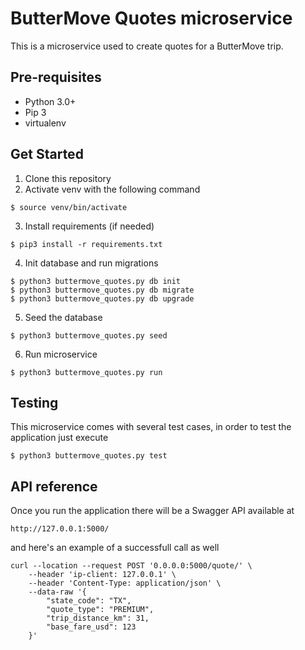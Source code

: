 
# ButterMove Quotes microservice
This is a microservice used to create quotes for a ButterMove trip.

## Pre-requisites

- Python 3.0+
- Pip 3
- virtualenv

## Get Started

1. Clone this repository
2. Activate venv with the following command
````
$ source venv/bin/activate
````
3. Install requirements (if needed)
````
$ pip3 install -r requirements.txt
````
4. Init database and run migrations
````
$ python3 buttermove_quotes.py db init
$ python3 buttermove_quotes.py db migrate
$ python3 buttermove_quotes.py db upgrade
````
5. Seed the database
````
$ python3 buttermove_quotes.py seed
````
6. Run microservice
````
$ python3 buttermove_quotes.py run
````

## Testing

This microservice comes with several test cases,
in order to test the application just execute
````
$ python3 buttermove_quotes.py test
````

## API reference

Once you run the application there will be a 
Swagger API available at

````
http://127.0.0.1:5000/
````

and here's an example of a successfull call as well

````
curl --location --request POST '0.0.0.0:5000/quote/' \
    --header 'ip-client: 127.0.0.1' \
    --header 'Content-Type: application/json' \
    --data-raw '{
        "state_code": "TX",
        "quote_type": "PREMIUM",
        "trip_distance_km": 31,
        "base_fare_usd": 123
    }'  
````
